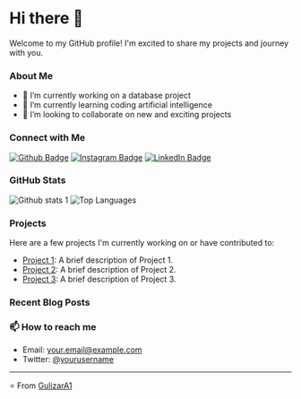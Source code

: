 # Hi there 👋

Welcome to my GitHub profile! I'm excited to share my projects and journey with you.

### About Me
- 🔭 I’m currently working on a database project
- 🌱 I’m currently learning coding artificial intelligence
- 👯 I’m looking to collaborate on new and exciting projects

### Connect with Me
[![Github Badge](https://img.shields.io/badge/-Github-000?style=flat-square&logo=Github&logoColor=white&link=https://github.com/GulizarA1)](https://github.com/GulizarA1) 
[![Instagram Badge](https://img.shields.io/badge/-Instagram-C13584?style=flat-square&logo=instagram&logoColor=white&link=https://instagram.com/yourusername)](https://instagram.com/yourusername) 
[![LinkedIn Badge](https://img.shields.io/badge/-LinkedIn-0077B5?style=flat-square&logo=linkedin&logoColor=white&link=https://linkedin.com/in/yourusername)](https://linkedin.com/in/yourusername)

### GitHub Stats
![Github stats 1](https://github-readme-stats.vercel.app/api?username=GulizarA1&show_icons=true&theme=radical) 
![Top Languages](https://github-readme-stats.vercel.app/api/top-langs/?username=GulizarA1&layout=compact&theme=radical)

### Projects
Here are a few projects I'm currently working on or have contributed to:

- [Project 1](https://github.com/GulizarA1/project1): A brief description of Project 1.
- [Project 2](https://github.com/GulizarA1/project2): A brief description of Project 2.
- [Project 3](https://github.com/GulizarA1/project3): A brief description of Project 3.

### Recent Blog Posts
<!-- BLOG-POST-LIST:START -->
<!-- BLOG-POST-LIST:END -->

### 📫 How to reach me
- Email: your.email@example.com
- Twitter: [@yourusername](https://twitter.com/yourusername)

---

⭐️ From [GulizarA1](https://github.com/GulizarA1)
